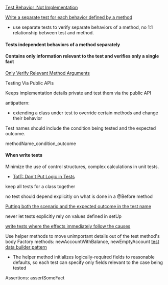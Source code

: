 

[Test Behavior, Not Implementation](https://testing.googleblog.com/2013/08/testing-on-toilet-test-behavior-not.html)



[Write a separate test for each behavior defined by a method](https://testing.googleblog.com/2018/06/testing-on-toilet-keep-tests-focused.html)
- use separate tests to verify separate behaviors of a method, no 1:1 relationship between test and method.


#### Tests independent behaviors of a method separately

#### Contains only information relevant to the test and verifies only a single fact

[Only Verify Relevant Method Arguments](https://testing.googleblog.com/2018/06/testing-on-toilet-only-verify-relevant.html)



Testing Via Public APIs

Keeps implementation details private and test them via the public API

antipattern:
- extending a class under test to override certain methods and change their behavior


Test names should include the condition being tested and the expected outcome.

methodName_condition_outcome


#### When write tests
Minimize the use of control structures, complex calculations in unit tests.

- [TotT: Don't Put Logic in Tests](https://testing.googleblog.com/2014/07/testing-on-toilet-dont-put-logic-in.html)


keep all tests for a class together


no test should depend explicitly on what is done in a @Before method

[Putting both the scenario and the expected outcome in the test name](https://testing.googleblog.com/2014/10/testing-on-toilet-writing-descriptive.html)

never let tests explicitly rely on values defined in setUp

[write tests where the effects immediately follow the causes](https://testing.googleblog.com/2017/01/testing-on-toilet-keep-cause-and-effect.html)

Use helper methods to move unimportant details out of the test method's body
Factory methods: newAccountWithBalance, newEmptyAccount
[test data builder pattern](https://testing.googleblog.com/2018/02/testing-on-toilet-cleanly-create-test.html)
- The helper method initializes logically-required fields to reasonable defaults, so each test can specify only fields relevant to the case being tested


Assertions: assertSomeFact

